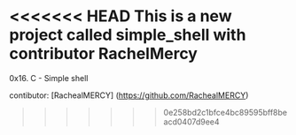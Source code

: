 <<<<<<< HEAD
This is a new project called simple_shell with contributor RachelMercy
=======
0x16. C - Simple shell

contibutor: [RachealMERCY] (https://github.com/RachealMERCY)
>>>>>>> 0e258bd2c1bfce4bc89595bff8beacd0407d9ee4
